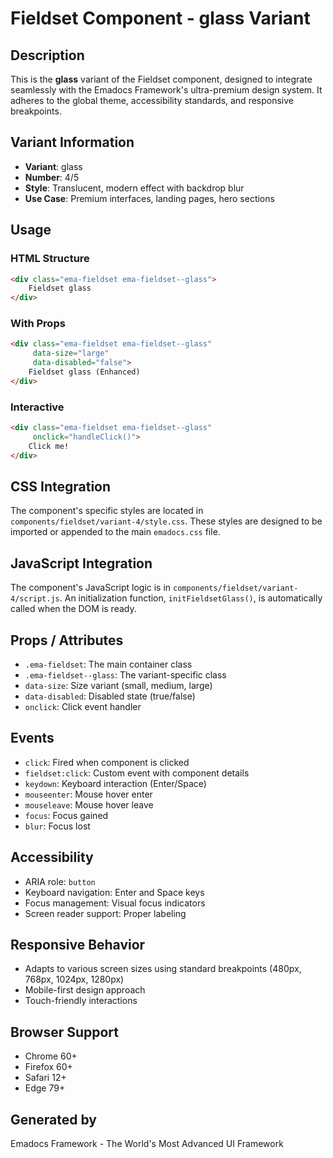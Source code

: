 # Fieldset Component - glass Variant

## Description
This is the **glass** variant of the Fieldset component, designed to integrate seamlessly with the Emadocs Framework's ultra-premium design system. It adheres to the global theme, accessibility standards, and responsive breakpoints.

## Variant Information
- **Variant**: glass
- **Number**: 4/5
- **Style**: Translucent, modern effect with backdrop blur
- **Use Case**: Premium interfaces, landing pages, hero sections

## Usage

### HTML Structure
```html
<div class="ema-fieldset ema-fieldset--glass">
    Fieldset glass
</div>
```

### With Props
```html
<div class="ema-fieldset ema-fieldset--glass" 
     data-size="large" 
     data-disabled="false">
    Fieldset glass (Enhanced)
</div>
```

### Interactive
```html
<div class="ema-fieldset ema-fieldset--glass" 
     onclick="handleClick()">
    Click me!
</div>
```

## CSS Integration
The component's specific styles are located in `components/fieldset/variant-4/style.css`. These styles are designed to be imported or appended to the main `emadocs.css` file.

## JavaScript Integration
The component's JavaScript logic is in `components/fieldset/variant-4/script.js`. An initialization function, `initFieldsetGlass()`, is automatically called when the DOM is ready.

## Props / Attributes
- `.ema-fieldset`: The main container class
- `.ema-fieldset--glass`: The variant-specific class
- `data-size`: Size variant (small, medium, large)
- `data-disabled`: Disabled state (true/false)
- `onclick`: Click event handler

## Events
- `click`: Fired when component is clicked
- `fieldset:click`: Custom event with component details
- `keydown`: Keyboard interaction (Enter/Space)
- `mouseenter`: Mouse hover enter
- `mouseleave`: Mouse hover leave
- `focus`: Focus gained
- `blur`: Focus lost

## Accessibility
- ARIA role: `button`
- Keyboard navigation: Enter and Space keys
- Focus management: Visual focus indicators
- Screen reader support: Proper labeling

## Responsive Behavior
- Adapts to various screen sizes using standard breakpoints (480px, 768px, 1024px, 1280px)
- Mobile-first design approach
- Touch-friendly interactions

## Browser Support
- Chrome 60+
- Firefox 60+
- Safari 12+
- Edge 79+

## Generated by
Emadocs Framework - The World's Most Advanced UI Framework
